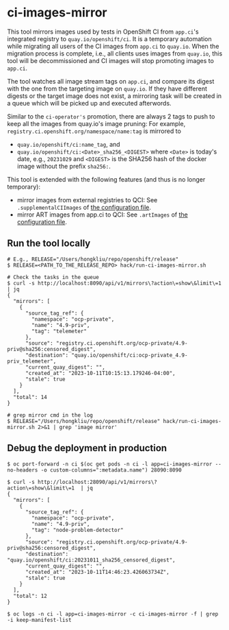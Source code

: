 # ci-images-mirror

This tool mirrors images used by tests in OpenShift CI from `app.ci`'s integrated registry to `quay.io/openshift/ci`. It is a temporary automation while migrating all users of the CI images
from `app.ci` to `quay.io`. When the migration process is complete, i.e., all clients uses images from `quay.io`,
this tool will be decommissioned and CI images will stop promoting images to `app.ci`.

The tool watches all image stream tags on `app.ci`, and compare its digest with the one from the targeting image on `quay.io`.
If they have different digests or the target image does not exist, a mirroring task will be created in a queue which will
be picked up and executed afterwords.

Similar to the `ci-operator's` promotion, there are always 2 tags to push to keep all the images from quay.io's image pruning:
For example, `registry.ci.openshift.org/namespace/name:tag` is mirrored to
- `quay.io/openshift/ci:name_tag`, and
- `quay.io/openshift/ci:<Date>_sha256_<DIGEST>` where `<Date>` is today's date, e.g., `20231029` and `<DIGEST>` is the
  SHA256 hash of the docker image without the prefix `sha256:`.

This tool is extended with the following features (and thus is no longer temporary):
- mirror images from external registries to QCI: See `.supplementalCIImages` of [the configuration file](https://github.com/openshift/release/blob/main/core-services/image-mirroring/_config.yaml).
- mirror ART images from app.ci to QCI: See `.artImages` of [the configuration file](https://github.com/openshift/release/blob/main/core-services/image-mirroring/_config.yaml).

## Run the tool locally

```console
# E.g., RELEASE="/Users/hongkliu/repo/openshift/release"
$ RELEASE=<PATH_TO_THE_RELEASE_REPO> hack/run-ci-images-mirror.sh

# Check the tasks in the queue
$ curl -s http://localhost:8090/api/v1/mirrors\?action\=show\&limit\=1 | jq
{
  "mirrors": [
    {
      "source_tag_ref": {
        "namespace": "ocp-private",
        "name": "4.9-priv",
        "tag": "telemeter"
      },
      "source": "registry.ci.openshift.org/ocp-private/4.9-priv@sha256:censored_digest",
      "destination": "quay.io/openshift/ci:ocp-private_4.9-priv_telemeter",
      "current_quay_digest": "",
      "created_at": "2023-10-11T10:15:13.179246-04:00",
      "stale": true
    }
  ],
  "total": 14
}

# grep mirror cmd in the log
$ RELEASE="/Users/hongkliu/repo/openshift/release" hack/run-ci-images-mirror.sh 2>&1 | grep 'image mirror'
```

## Debug the deployment in production

```console
$ oc port-forward -n ci $(oc get pods -n ci -l app=ci-images-mirror --no-headers -o custom-columns=":metadata.name") 28090:8090

$ curl -s http://localhost:28090/api/v1/mirrors\?action\=show\&limit\=1  | jq
{
  "mirrors": [
    {
      "source_tag_ref": {
        "namespace": "ocp-private",
        "name": "4.9-priv",
        "tag": "node-problem-detector"
      },
      "source": "registry.ci.openshift.org/ocp-private/4.9-priv@sha256:censored_digest",
      "destination": "quay.io/openshift/ci:20231011_sha256_censored_digest",
      "current_quay_digest": "",
      "created_at": "2023-10-11T14:46:23.426063734Z",
      "stale": true
    }
  ],
  "total": 12
}

$ oc logs -n ci -l app=ci-images-mirror -c ci-images-mirror -f | grep -i keep-manifest-list
```
